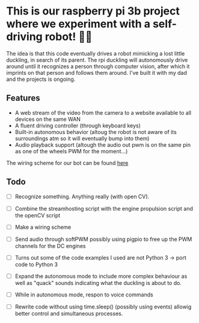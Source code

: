 # This is our raspberry pi 3b project where we experiment with a self-driving robot! 🤖🐤
The idea is that this code eventually drives a robot mimicking a lost little duckling, in search of its parent. The rpi duckling will autonomously drive around until it recognizes a person through computer vision, after which it imprints on that person and follows them around.
I've built it with my dad and the projects is ongoing.

## Features
- A web stream of the video from the camera to a website available to all devices on the same WAN
- A fluent driving controller (through keyboard keys)
- Built-in autonomous behavior (altoug the robot is not aware of its surroundings atm so it will eventually bump into them)
- Audio playback support (altough the audio out pwm is on the same pin as one of the wheels PWM for the moment...)

The wiring scheme for our bot can be found [here](https://github.com/Razpudding/rpi-duckling/master/docs/wiring_diagram.png)

## Todo
- [ ] Recognize something. Anything really (with open CV).
- [ ] Combine the streamhosting script with the engine propulsion script and the openCV script
- [ ] Make a wiring scheme
- [ ] Send audio through softPWM possibly using pigpio to free up the PWM channels for the DC engines
- [ ] Turns out some of the code examples I used are not Python 3 -> port code to Python 3
- [ ] Expand the autonomous mode to include more complex behaviour as well as "quack" sounds indicating what the duckling is about to do.
- [ ] While in autonomous mode, respon to voice commands
- [ ] Rewrite code without using time.sleep() (possibly using events) allowig better control and simultaneous processes.

